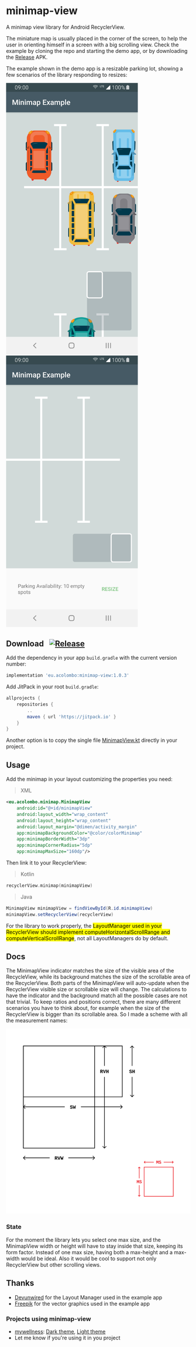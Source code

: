 # minimap-view

A minimap view library for Android RecyclerView.

The miniature map is usually placed in the corner of the screen, to help the user in orienting himself in a screen with a big scrolling view.
Check the example by cloning the repo and starting the demo app, or by downloading the [Release](https://github.com/acolombo25/minimap-view/releases) APK.

The example shown in the demo app is a resizable parking lot, showing a few scenarios of the library responding to resizes:

<img src="docs/screenshots/ex-1.jpg" width="360"> <img src="docs/screenshots/ex-2.jpg" width="360">

## Download &nbsp; [![Release](https://jitpack.io/v/eu.acolombo/minimap-view.svg)](https://jitpack.io/#eu.acolombo/minimap-view)

Add the dependency in your app  `build.gradle` with the current version number:
```gradle
implementation 'eu.acolombo:minimap-view:1.0.3'
```

Add JitPack in your root `build.gradle`:
```gradle
allprojects {
    repositories {
        ..
        maven { url 'https://jitpack.io' }
    }
}
```

Another option is to copy the single file [MinimapView.kt](minimap-view/src/main/java/eu/acolombo/minimap/MinimapView.kt) directly in your project.

## Usage
Add the minimap in your layout customizing the properties you need:
> XML
```xml
<eu.acolombo.minimap.MinimapView
    android:id="@+id/minimapView"
    android:layout_width="wrap_content"
    android:layout_height="wrap_content"
    android:layout_margin="@dimen/activity_margin"
    app:minimapBackgroundColor="@color/colorMinimap"
    app:minimapBorderWidth="3dp"
    app:minimapCornerRadius="5dp"
    app:minimapMaxSize="160dp"/>
```
Then link it to your RecyclerView:
> Kotlin
```kotlin
recyclerView.minimap(minimapView)
```
> Java
```java
MinimapView minimapView = findViewById(R.id.minimapView)
minimapView.setRecyclerView(recyclerView)
```

For the library to work properly, the <mark>LayoutManager used in your RecyclerView should implement computeHorizontalScrollRange and computeVerticalScrollRange</mark>, not all LayoutManagers do by default.

## Docs

The MinimapView indicator matches the size of the visible area of the RecycleView, while its background matches the size of the scrollable area of the RecyclerView. Both parts of the MinimapView will auto-update when the RecyclerView visible size or scrollable size will change. The calculations to have the indicator and the background match all the possible cases are not that trivial. To keep ratios and positions correct, there are many different scenarios you have to think about, for example when the size of the RecyclerView is bigger than its scrollable area. So I made a scheme with all the measurement names:

<img src="docs/scheme.svg" width="600">

### State

For the moment the library lets you select one max size, and the MinimapView width or height will have to stay inside that size, keeping its form factor. Instead of one max size, having both a max-height and a max-width would be ideal. Also it would be cool to support not only RecyclerView but other scrolling views.

## Thanks
- [Devunwired](https://github.com/devunwired/recyclerview-playground) for the Layout Manager used in the example app
- [Freepik](https://www.freepik.com/free-vector/top-view-of-flat-cars-on-parking-lot_1349624.htm) for the vector graphics used in the example app

### Projects using minimap-view
- [mywellness](https://play.google.com/store/apps/details?id=com.technogym.mywellness): [Dark theme](docs/screenshots/mw-b-1.png), [Light theme](docs/screenshots/mw-w-1.png)
- Let me know if you're using it in you project 
